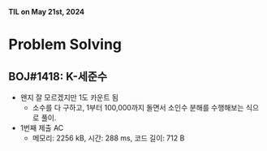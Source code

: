 **TIL on May 21st, 2024**

# Problem Solving
## BOJ#1418: K-세준수
* 왠지 잘 모르겠지만 1도 카운트 됨
    - 소수를 다 구하고, 1부터 100,000까지 돌면서 소인수 분해를 수행해보는 식으로 풀이.
* 1번째 제출 AC
    - 메모리: 2256 kB, 시간: 288 ms, 코드 길이: 712 B

